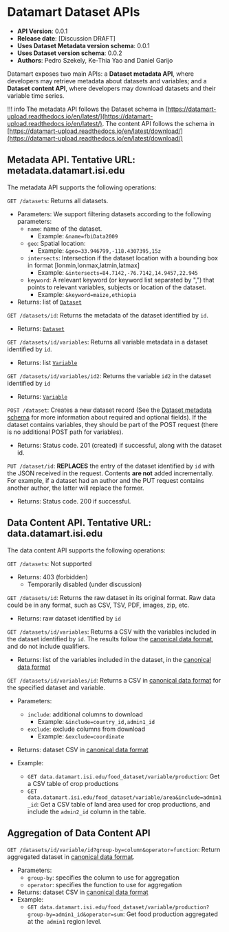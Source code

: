 # Datamart Dataset APIs 

* **API Version**: 0.0.1
* **Release date**: [Discussion DRAFT]
* **Uses Dataset Metadata version schema**: 0.0.1
* **Uses Dataset version schema**: 0.0.2
* **Authors**: Pedro Szekely, Ke-Thia Yao and Daniel Garijo

Datamart exposes two main APIs: a **Dataset metadata API**, where developers may retrieve metadata about datasets and variables; and a **Dataset content API**, where developers may download datasets and their variable time series.

!!! info
    The metadata API follows the Dataset schema in [https://datamart-upload.readthedocs.io/en/latest/](https://datamart-upload.readthedocs.io/en/latest/). The content API follows the schema in  [https://datamart-upload.readthedocs.io/en/latest/download/](https://datamart-upload.readthedocs.io/en/latest/download/) 

## Metadata API. Tentative URL:  metadata.datamart.isi.edu
The metadata API supports the following operations:

`GET /datasets`: Returns all datasets. 

* Parameters: We support filtering datasets according to the following parameters:
  - `name`: name of the dataset. 
    * Example: `&name=fbiData2009`
  - `geo`: Spatial location:
    * Example: `&geo=33.946799,-118.4307395,15z`
  - `intersects`: Intersection if the dataset location with a bounding box in format [lonmin,lonmax,latmin,latmax]
    * Example: `&intersects=84.7142,-76.7142,14.9457,22.945`
  - `keyword`: A relevant keyword (or keyword list separated by ",") that points to relevant variables, subjects or location of the dataset.
    * Example: `&keyword=maize,ethiopia`
* Returns: list of [`Dataset`](https://datamart-upload.readthedocs.io/en/latest/#describing-dataset-metadata) 

`GET /datasets/id`: Returns the metadata of the dataset identified by `id`.

* Returns: [`Dataset`](https://datamart-upload.readthedocs.io/en/latest/#describing-dataset-metadata) 

`GET /datasets/id/variables`: Returns all variable metadata in a dataset identified by `id`. 
* Returns: list [`Variable`](https://datamart-upload.readthedocs.io/en/latest/#dataset-variable-metadata)
  
`GET /datasets/id/variables/id2`: Returns the variable `id2` in the dataset identified by `id`
* Returns: [`Variable`](https://datamart-upload.readthedocs.io/en/latest/#dataset-variable-metadata)

`POST /dataset`: Creates a new dataset record (See the [Dataset metadata schema](https://datamart-upload.readthedocs.io/en/latest/#describing-dataset-metadata) for more information about required and optional fields). If the dataset contains variables, they should be part of the POST request (there is no additional POST path for variables). 
* Returns: Status code. 201 (created) if successful, along with the dataset id. 

`PUT /dataset/id`: **REPLACES** the entry of the dataset identified by `id` with the JSON received in the request. Contents **are not** added incrementally. For example, if a dataset had an author and the PUT request contains another author, the latter will replace the former.
* Returns: Status code. 200 if successful.

## Data Content API. Tentative URL: data.datamart.isi.edu

The data content API supports the following operations:

`GET /datasets`: Not supported
* Returns: 403 (forbidden)
  * Temporarily disabled (under discussion)

`GET /datasets/id`: Returns the raw dataset in its original format. Raw data could be in any format, such as CSV, TSV, PDF, images, zip, etc. 

* Returns: raw dataset identified by `id`

`GET /datasets/id/variables`: Returns a CSV with the variables included in the dataset identified by `id`. The results follow the [canonical data format](https://datamart-upload.readthedocs.io/en/latest/download/#canonical-data-format), and do not include qualifiers.

* Returns: list of the variables included in the dataset, in the [canonical data format](https://datamart-upload.readthedocs.io/en/latest/download/#canonical-data-format) 

`GET /datasets/id/variables/id`: Returns a CSV in [canonical data format](https://datamart-upload.readthedocs.io/en/latest/download/#canonical-data-format) for the specified dataset and variable.

* Parameters: 

  - `include`: additional columns to download
    * Example: `&include=country_id,admin1_id`
  - `exclude`: exclude columns from download
    * Example: `&exclude=coordinate`
* Returns: dataset CSV in [canonical data format](https://datamart-upload.readthedocs.io/en/latest/download/#canonical-data-format)
* Example:
  - `GET data.datamart.isi.edu/food_dataset/variable/production`: Get a CSV table of crop productions
  - `GET data.datamart.isi.edu/food_dataset/variable/area&include=admin1_id`: Get a CSV table of land area used for crop productions, and include the `admin2_id` column in the table.
  
## Aggregation of Data Content API

`GET /datasets/id/variable/id?group-by=column&operator=function`: Return aggregated dataset in [canonical data format](https://datamart-upload.readthedocs.io/en/latest/download/#canonical-data-format). 

* Parameters:
  - `group-by`: specifies the column to use for aggregation
  - `operator`: specifies the function to use for aggregation
* Returns: dataset CSV in [canonical data format](https://datamart-upload.readthedocs.io/en/latest/download/#canonical-data-format)
* Example:
  - `GET data.datamart.isi.edu/food_dataset/variable/production?group-by=admin1_id&operator=sum`: Get food production aggregated at the` admin1` region level.
